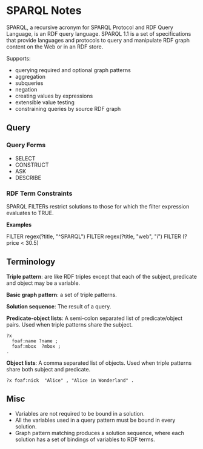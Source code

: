 # SPARQL Notes

SPARQL, a recursive acronym for SPARQL Protocol and RDF Query Language, is an RDF query language. SPARQL 1.1 is a set of specifications that provide languages and protocols to query and manipulate RDF graph content on the Web or in an RDF store.

Supports:

- querying required and optional graph patterns
- aggregation
- subqueries
- negation
- creating values by expressions
- extensible value testing
- constraining queries by source RDF graph


## Query

### Query Forms

- SELECT
- CONSTRUCT
- ASK
- DESCRIBE

### RDF Term Constraints

SPARQL FILTERs restrict solutions to those for which the filter expression evaluates to TRUE.

**Examples**

FILTER regex(?title, "^SPARQL")
FILTER regex(?title, "web", "i")
FILTER (?price < 30.5)


## Terminology

**Triple pattern**: are like RDF triples except that each of the subject, predicate and object may be a variable.

**Basic graph pattern**: a set of triple patterns.

**Solution sequence**: The result of a query.

**Predicate-object lists**: A semi-colon separated list of predicate/object pairs. Used when triple patterns share the subject.

```sparql
?x
  foaf:name ?name ;
  foaf:mbox  ?mbox ;
.
```

**Object lists**: A comma separated list of objects. Used when triple patterns share both subject and predicate.

```sparql
?x foaf:nick  "Alice" , "Alice in Wonderland" .
```


## Misc

- Variables are not required to be bound in a solution.
- All the variables used in a query pattern must be bound in every solution.
- Graph pattern matching produces a solution sequence, where each solution has a set of bindings of variables to RDF terms.
